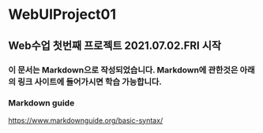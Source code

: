WebUIProject01
==============
Web수업 첫번째 프로젝트 2021.07.02.FRI 시작
-------------------------------------
### 이 문서는 Markdown으로 작성되었습니다. Markdown에 관한것은 아래의 링크 사이트에 들어가시면 학습 가능합니다.
### Markdown guide
https://www.markdownguide.org/basic-syntax/
